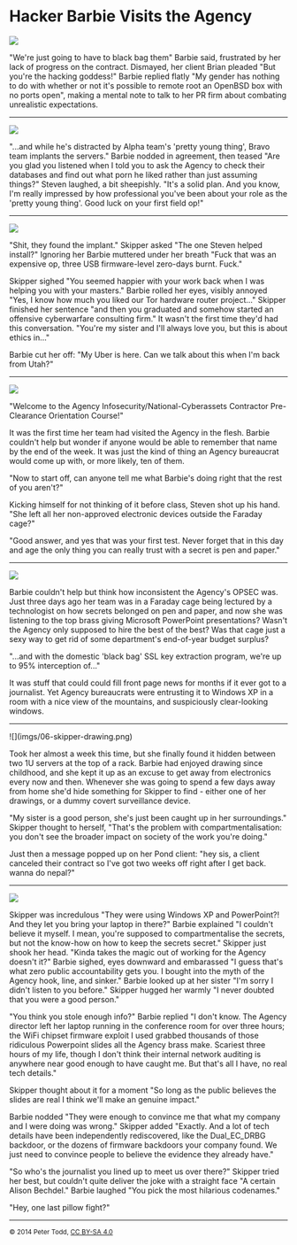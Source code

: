 <h1>Hacker Barbie Visits the Agency</h1>

![](imgs/01-remote-root.png)

"We're just going to have to black bag them" Barbie said, frustrated by her
lack of progress on the contract. Dismayed, her client Brian pleaded "But
you're the hacking goddess!" Barbie replied flatly "My gender has nothing to do
with whether or not it's possible to remote root an OpenBSD box with no ports
open", making a mental note to talk to her PR firm about combating unrealistic
expectations.


<hr>

![](imgs/02-black-bag.png)

"...and while he's distracted by Alpha team's 'pretty young thing', Bravo team
implants the servers." Barbie nodded in agreement, then teased "Are you glad you
listened when I told you to ask the Agency to check their databases and find out what porn he liked rather than just assuming things?" Steven laughed, a bit
sheepishly. "It's a solid plan. And you know, I'm really
impressed by how professional you've been about your role as the 'pretty
young thing'. Good luck on your first field op!"


<hr>

![](imgs/03-kitchen.png)

"Shit, they found the implant." Skipper asked "The one Steven helped install?"
Ignoring her Barbie muttered under her breath "Fuck that was an expensive op,
three USB firmware-level zero-days burnt. Fuck."

Skipper sighed "You seemed happier with your work back when I was helping you with
your masters." Barbie rolled her eyes, visibly annoyed "Yes, I know how much you liked
our Tor hardware router project..." Skipper finished her sentence "and then
you graduated and somehow started an offensive cyberwarfare consulting firm."
It wasn't the first time they'd had this conversation. "You're my sister and
I'll always love you, but this is about ethics in..."

Barbie cut her off: "My Uber is here. Can we talk about this when I'm back from Utah?"


<hr>

![](imgs/04-agency-orientation.png)

"Welcome to the Agency Infosecurity/National-Cyberassets Contractor
Pre-Clearance Orientation Course!"

It was the first time her team had visited the Agency in the flesh. Barbie couldn't help but wonder if
anyone would be able to remember that name by the end of the week. It was just
the kind of thing an Agency bureaucrat would come up with, or more likely, ten
of them.

"Now to start off, can anyone tell me what Barbie's doing right that the rest of you aren't?"

Kicking himself for not thinking of it before class, Steven shot up his hand.
"She left all her non-approved electronic devices outside the Faraday cage?"

"Good answer, and yes that was your first test. Never
forget that in this day and age the only thing you can really trust with a
secret is pen and paper."


<hr>

![](imgs/05-agency-brass.png)

Barbie couldn't help but think how inconsistent the Agency's OPSEC was. Just
three days ago her team was in a Faraday cage being lectured by a technologist
on how secrets belonged on pen and paper, and now she was listening to the top
brass giving Microsoft PowerPoint presentations? Wasn't the Agency only
supposed to hire the best of the best? Was that cage just a sexy way to get rid
of some department's end-of-year budget surplus?

"...and with the domestic 'black bag' SSL key extraction program, we're up to
95% interception of..."

It was stuff that could could fill front page news for months if it ever got to
a journalist. Yet Agency bureaucrats were entrusting it to Windows XP in a room
with a nice view of the mountains, and suspiciously clear-looking windows.


<hr>
![](imgs/06-skipper-drawing.png)

Took her almost a week this time, but she finally found it hidden between two
1U servers at the top of a rack. Barbie had enjoyed drawing since childhood,
and she kept it up as an excuse to get away from electronics every now and
then. Whenever she was going to spend a few days away from home she'd hide
something for Skipper to find - either one of her drawings, or a dummy covert
surveillance device.

"My sister is a good person, she's just been caught up in her surroundings."
Skipper thought to herself, "That's the problem with compartmentalisation: you
don't see the broader impact on society of the work you're doing."

Just then a message popped up on her Pond client: "hey sis, a client canceled
their contract so I've got two weeks off right after I get back. wanna do
nepal?"


<hr>

![](imgs/07-plots-and-pillowfights.png)

Skipper was incredulous "They were using Windows XP and PowerPoint?! And they
let you bring your laptop in there?" Barbie explained "I couldn't believe it
myself. I mean, you're supposed to compartmentalise the secrets, but not the
know-how on how to keep the secrets secret." Skipper just shook her head.
"Kinda takes the magic out of working for the Agency doesn't it?" Barbie
sighed, eyes downward and embarassed "I guess that's what zero public
accountability gets you. I bought into the myth of the Agency hook, line, and
sinker." Barbie looked up at her sister "I'm sorry I didn't listen to you
before." Skipper hugged her warmly "I never doubted that you were a good
person."

"You think you stole enough info?" Barbie replied "I don't know.
The Agency director left her laptop running in the
conference room for over three hours; the WiFi chipset firmware exploit I used
grabbed thousands of those ridiculous Powerpoint slides all the Agency brass
make. Scariest three hours of my life, though I don't think their internal network
auditing is anywhere near good enough to have caught me. But that's all I have, no real tech details."

Skipper thought about it for a moment "So long as the public believes the
slides are real I think we'll make an genuine impact."

Barbie nodded "They were enough to convince me that what my company and I were
doing was wrong." Skipper added "Exactly. And a lot of tech details have been
independently rediscovered, like the Dual_EC_DRBG backdoor, or the dozens of
firmware backdoors your company found. We just need to convince people to
believe the evidence they already have."

"So who's the journalist you lined up to meet us over there?" Skipper tried her best, but
couldn't quite deliver the joke with a straight face "A certain Alison
Bechdel." Barbie laughed "You pick the most hilarious codenames."

"Hey, one last pillow fight?"


<hr>
<small>© 2014 Peter Todd, <a href="http://creativecommons.org/licenses/by-sa/4.0/">CC BY-SA 4.0</a></small>
